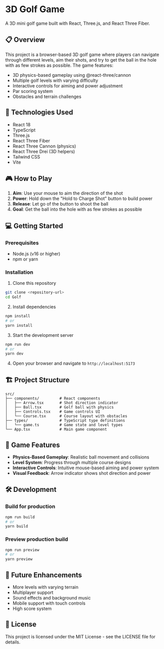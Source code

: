# 3D Golf Game

A 3D mini golf game built with React, Three.js, and React Three Fiber.

## 📋 Overview

This project is a browser-based 3D golf game where players can navigate through different levels, aim their shots, and try to get the ball in the hole with as few strokes as possible. The game features:

-   3D physics-based gameplay using @react-three/cannon
-   Multiple golf levels with varying difficulty
-   Interactive controls for aiming and power adjustment
-   Par scoring system
-   Obstacles and terrain challenges

## 🚀 Technologies Used

-   React 18
-   TypeScript
-   Three.js
-   React Three Fiber
-   React Three Cannon (physics)
-   React Three Drei (3D helpers)
-   Tailwind CSS
-   Vite

## 🎮 How to Play

1. **Aim**: Use your mouse to aim the direction of the shot
2. **Power**: Hold down the "Hold to Charge Shot" button to build power
3. **Release**: Let go of the button to shoot the ball
4. **Goal**: Get the ball into the hole with as few strokes as possible

## 💻 Getting Started

### Prerequisites

-   Node.js (v16 or higher)
-   npm or yarn

### Installation

1. Clone this repository

```bash
git clone <repository-url>
cd Golf
```

2. Install dependencies

```bash
npm install
# or
yarn install
```

3. Start the development server

```bash
npm run dev
# or
yarn dev
```

4. Open your browser and navigate to `http://localhost:5173`

## 🏗️ Project Structure

```
src/
├── components/         # React components
│   ├── Arrow.tsx       # Shot direction indicator
│   ├── Ball.tsx        # Golf ball with physics
│   ├── Controls.tsx    # Game controls UI
│   └── Course.tsx      # Course layout with obstacles
├── types/              # TypeScript type definitions
│   └── game.ts         # Game state and level types
└── App.tsx             # Main game component
```

## 🎯 Game Features

-   **Physics-Based Gameplay**: Realistic ball movement and collisions
-   **Level System**: Progress through multiple course designs
-   **Interactive Controls**: Intuitive mouse-based aiming and power system
-   **Visual Feedback**: Arrow indicator shows shot direction and power

## 🛠️ Development

### Build for production

```bash
npm run build
# or
yarn build
```

### Preview production build

```bash
npm run preview
# or
yarn preview
```

## 🔮 Future Enhancements

-   More levels with varying terrain
-   Multiplayer support
-   Sound effects and background music
-   Mobile support with touch controls
-   High score system

## 📄 License

This project is licensed under the MIT License - see the LICENSE file for details.
